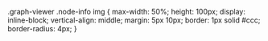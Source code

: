 .graph-viewer .node-info img {
max-width: 50%;
height: 100px;
display: inline-block;
vertical-align: middle;
margin: 5px 10px;
border: 1px solid #ccc;
border-radius: 4px;
}
